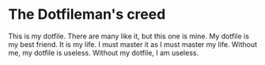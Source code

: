 # The Dotfileman's creed

This is my dotfile. There are many like it, but this one is mine.
My dotfile is my best friend. It is my life. I must master it as I must master my life.
Without me, my dotfile is useless. Without my dotfile, I am useless. 
